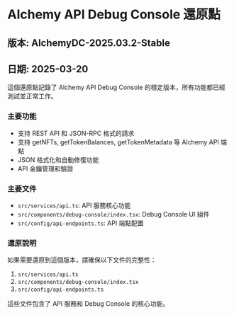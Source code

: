 # Alchemy API Debug Console 還原點

## 版本: AlchemyDC-2025.03.2-Stable
## 日期: 2025-03-20

這個還原點記錄了 Alchemy API Debug Console 的穩定版本，所有功能都已經測試並正常工作。

### 主要功能
- 支持 REST API 和 JSON-RPC 格式的請求
- 支持 getNFTs, getTokenBalances, getTokenMetadata 等 Alchemy API 端點
- JSON 格式化和自動修復功能
- API 金鑰管理和驗證

### 主要文件
- `src/services/api.ts`: API 服務核心功能
- `src/components/debug-console/index.tsx`: Debug Console UI 組件
- `src/config/api-endpoints.ts`: API 端點配置

### 還原說明
如果需要還原到這個版本，請確保以下文件的完整性：
1. `src/services/api.ts`
2. `src/components/debug-console/index.tsx`
3. `src/config/api-endpoints.ts`

這些文件包含了 API 服務和 Debug Console 的核心功能。
